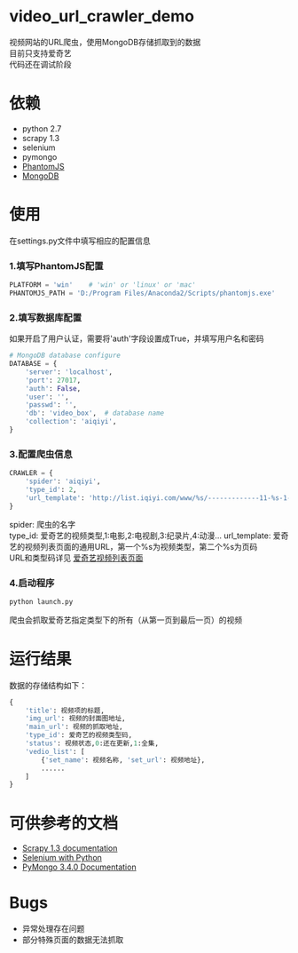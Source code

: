 # video_url_crawler_demo
视频网站的URL爬虫，使用MongoDB存储抓取到的数据  
目前只支持爱奇艺  
代码还在调试阶段

# 依赖
- python 2.7
- scrapy 1.3
- selenium
- pymongo
- [PhantomJS](http://phantomjs.org/download.html)
- [MongoDB](https://www.mongodb.com/download-center)

# 使用
在settings.py文件中填写相应的配置信息
### 1.填写PhantomJS配置
```python
PLATFORM = 'win'	# 'win' or 'linux' or 'mac'
PHANTOMJS_PATH = 'D:/Program Files/Anaconda2/Scripts/phantomjs.exe'
```
### 2.填写数据库配置
如果开启了用户认证，需要将'auth'字段设置成True，并填写用户名和密码
```python
# MongoDB database configure
DATABASE = {
	'server': 'localhost',
	'port': 27017,
	'auth': False,
	'user': '',
	'passwd': '',
	'db': 'video_box',	# database name
	'collection': 'aiqiyi',
}
```
### 3.配置爬虫信息
```python
CRAWLER = {
	'spider': 'aiqiyi',
	'type_id': 2,
	'url_template': 'http://list.iqiyi.com/www/%s/-------------11-%s-1-iqiyi--.html'
}
```
spider: 爬虫的名字  
type_id: 爱奇艺的视频类型,1:电影,2:电视剧,3:纪录片,4:动漫... 
url_template: 爱奇艺的视频列表页面的通用URL，第一个%s为视频类型，第二个%s为页码  
URL和类型码详见 [爱奇艺视频列表页面](http://list.iqiyi.com/www/2/-------------11-1-1-iqiyi--.html?_blank)
### 4.启动程序
```python
python launch.py
```
爬虫会抓取爱奇艺指定类型下的所有（从第一页到最后一页）的视频

# 运行结果
数据的存储结构如下：
```python
{
	'title': 视频项的标题,
	'img_url': 视频的封面图地址,
	'main_url': 视频的抓取地址,
	'type_id': 爱奇艺的视频类型码,
	'status': 视频状态,0:还在更新,1:全集,
	'vedio_list': [
		{'set_name': 视频名称, 'set_url': 视频地址},
		......
	]
}
```

# 可供参考的文档
- [Scrapy 1.3 documentation](https://doc.scrapy.org/en/1.3/index.html)
- [Selenium with Python](http://selenium-python.readthedocs.io/)
- [PyMongo 3.4.0 Documentation](http://api.mongodb.com/python/current/)

# Bugs
- 异常处理存在问题
- 部分特殊页面的数据无法抓取